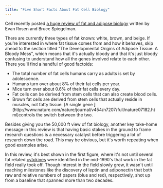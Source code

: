 ```yaml
---
title: "Five Short Facts About Fat Cell Biology"
---
```


Cell recently posted [a huge review of fat and adipose biology](http://www.cell.com/abstract/S0092-8674%2813%2901546-8) written by Evan Rosen and Bruce Spiegelman.

There are currently three types of fat known: white, brown, and beige. If you're interested in where fat tissue comes from and how it behaves, skip ahead to the section titled "The Developmental Origins of Adipose Tissue: A Bloody Mess", which means that it's actually bloody and that it's just bloody confusing to understand how all the genes involved relate to each other. There you'll find a handful of good factoids:
<ul><li>The total number of fat cells humans carry as adults is set by adolescence.</li><li>Humans turn over about 8% of their fat cells per year.</li><li>Mice turn over about 0.6% of their fat cells every day.</li><li>Fat cells can be derived from stem cells that can also create blood cells.</li><li>Brown fat cells are derived from stem cells that actually reside in muscles, not fatty tissue. [A single gene ](http://www.nature.com/nature/journal/v454/n7207/full/nature07182.html)controls the switch between the two.</li></ul>Besides giving you the 50,000 ft view of fat biology, another key take-home message in this review is that having basic stakes in the ground to frame research questions is a necessary catalyst before triggering a lot of research down the road. This may be obvious, but it's worth repeating when good examples arise.

In this review, it's best shown in the first figure, where it's not until several fat related [cytokines](http://en.wikipedia.org/wiki/Cytokine) were identified in the mid-1990's that work in the fat field really took off. Though interest in the field slowly grew, it wasn't until reaching milestones like the discovery of leptin and adiponectin that both raw and relative numbers of papers (blue and red), respectively, shot up from a baseline that spanned more than two decades.

